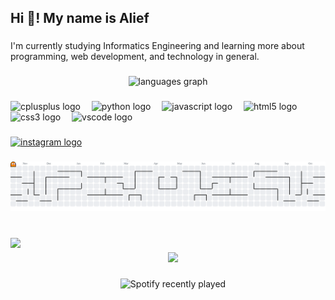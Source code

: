 <h2 align="left">Hi 👋! My name is Alief</h2>

###

<p align="left">I'm currently studying Informatics Engineering and learning more about programming, web development, and technology in general.</p>

###

<div align="center">
  <img src="https://github-readme-stats.vercel.app/api/top-langs?username=aetheramizu&locale=en&hide_title=false&layout=compact&card_width=320&langs_count=5&theme=dracula&hide_border=false" height="150" alt="languages graph"  />
</div>

###

<div align="left">
  <img src="https://cdn.jsdelivr.net/gh/devicons/devicon/icons/cplusplus/cplusplus-original.svg" height="30" alt="cplusplus logo"  />
  <img width="10" />
  <img src="https://cdn.jsdelivr.net/gh/devicons/devicon/icons/python/python-original.svg" height="30" alt="python logo"  />
  <img width="10" />
  <img src="https://cdn.jsdelivr.net/gh/devicons/devicon/icons/javascript/javascript-original.svg" height="30" alt="javascript logo"  />
  <img width="10" />
  <img src="https://cdn.jsdelivr.net/gh/devicons/devicon/icons/html5/html5-original.svg" height="30" alt="html5 logo"  />
  <img width="10" />
  <img src="https://cdn.jsdelivr.net/gh/devicons/devicon/icons/css3/css3-original.svg" height="30" alt="css3 logo"  />
  <img width="10" />
  <img src="https://cdn.jsdelivr.net/gh/devicons/devicon/icons/vscode/vscode-original.svg" height="30" alt="vscode logo"  />
</div>

###

<div align="left">
  <a href="https://www.instagram.com/alifmohi_" target="_blank">
    <img src="https://img.shields.io/static/v1?message=Instagram&logo=instagram&label=&color=E4405F&logoColor=white&labelColor=&style=for-the-badge" height="40" alt="instagram logo"  />
  </a>
</div>

###

<picture>
  <source media="(prefers-color-scheme: dark)" srcset="https://raw.githubusercontent.com/aetheramizu/aetheramizu/output/pacman-contribution-graph-dark.svg">
  <source media="(prefers-color-scheme: light)" srcset="https://raw.githubusercontent.com/aetheramizu/aetheramizu/output/pacman-contribution-graph.svg">
  <img alt="pacman contribution graph" src="https://raw.githubusercontent.com/aetheramizu/aetheramizu/output/pacman-contribution-graph.svg">
</picture>

###

<br clear="both">

<img align="left" height="100" src="https://media.giphy.com/media/v1.Y2lkPTc5MGI3NjExYjE0ZzB4eGg1eXoza3Vqcms3Mm81ZW16N2FubHRrdWxjZHppcmJkaiZlcD12MV9naWZzX3NlYXJjaCZjdD1n/1NyeMysspRypTlPSNf/giphy.gif"  />

###

<div align="center">
  <img src="https://visitor-badge.laobi.icu/badge?page_id=aetheramizu.aetheramizu&"  />
</div>

###

<div align="center">
  <img src="https://spotify-recently-played-readme.vercel.app/api?count=5&unique=true" alt="Spotify recently played"  />
</div>

###
